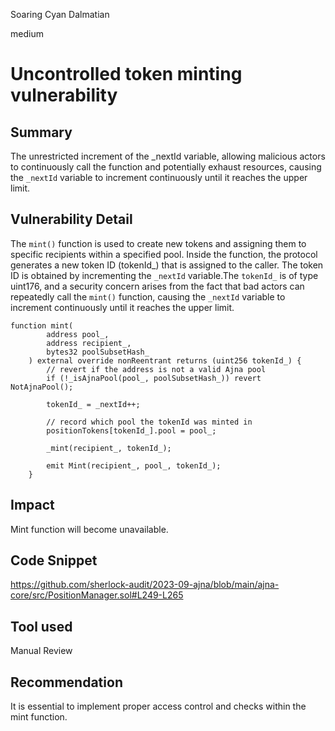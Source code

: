 Soaring Cyan Dalmatian

medium

# Uncontrolled token minting vulnerability
## Summary
The unrestricted increment of the _nextId variable, allowing malicious actors to continuously call the function and potentially exhaust resources, causing the `_nextId` variable to increment continuously until it reaches the upper limit.

## Vulnerability Detail
The `mint()` function is used to create new tokens and assigning them to specific recipients within a specified pool. Inside the function, the protocol generates a new token ID (tokenId_) that is assigned to the caller. The token ID is obtained by incrementing the `_nextId` variable.The `tokenId_` is of type uint176, and a security concern arises from the fact that bad actors can repeatedly call the `mint()` function, causing the `_nextId` variable to increment continuously until it reaches the upper limit.
```solidity
function mint(
        address pool_,
        address recipient_,
        bytes32 poolSubsetHash_
    ) external override nonReentrant returns (uint256 tokenId_) {
        // revert if the address is not a valid Ajna pool
        if (!_isAjnaPool(pool_, poolSubsetHash_)) revert NotAjnaPool();

        tokenId_ = _nextId++;

        // record which pool the tokenId was minted in
        positionTokens[tokenId_].pool = pool_;

        _mint(recipient_, tokenId_);

        emit Mint(recipient_, pool_, tokenId_);
    }

```

## Impact
Mint function will become unavailable.

## Code Snippet
https://github.com/sherlock-audit/2023-09-ajna/blob/main/ajna-core/src/PositionManager.sol#L249-L265

## Tool used

Manual Review

## Recommendation
It is essential to implement proper access control and checks within the mint function.
